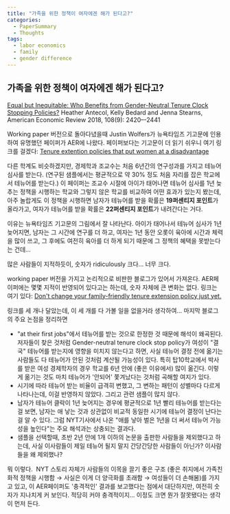 ```yaml
---
title: "가족을 위한 정책이 여자에겐 해가 된다고?"
categories:
  - PaperSummary
  - Thoughts
tags:
  - labor economics
  - family
  - gender difference
---
```


## 가족을 위한 정책이 여자에겐 해가 된다고?

[Equal but Inequitable: Who Benefits from Gender-Neutral Tenure Clock Stopping Policies?](https://pubs.aeaweb.org/doi/pdfplus/10.1257/aer.20160613)
Heather Antecol, Kelly Bedard and Jenna Stearns, American Economic Review 2018, 108(9): 2420–-2441

Working paper 버전으로 돌아다녔을때 Justin Wolfers가 뉴욕타임즈 기고문에 인용하여 유명했던 페이퍼가 AER에 나왔다. 페이퍼보다는 기고문이 더 읽기 쉬우니 여기 링크를 걸겠다: 
<a href="https://www.nytimes.com/2016/06/26/business/tenure-extension-policies-that-put-women-at-a-disadvantage.html" target="_blank">Tenure extention policies that put women at a disadvantage</a>

다른 학계도 비슷하겠지만, 경제학과 조교수는 처음 6년간의 연구성과를 가지고 테뉴어 심사를 받는다. (연구된 샘플에서는 평균적으로 약 30% 정도 처음 자리를 잡은 학교에서 테뉴어를 받는다.) 이 페이퍼는 조교수 시절에 아이가 태어나면 테뉴어 심사를 1년 늦추는 정책을 시행하는 학교와 그렇지 않은 학교를 비교하여 어떤 효과가 있는지 봤는데, 아주 놀랍게도 이 정책을 시행하면 남자가 테뉴어를 받을 확률은 **19퍼센티지 포인트**가 올라가고, 여자가 테뉴어를 받을 확률은 **22퍼센티지 포인트**가 내려간다는 거다.

이유는 뉴욕타임즈 기고문의 그림에서 잘 나타난다. 아이가 태어나서 테뉴어 심사가 1년 늦어지면, 남자는 그 시간에 연구를 더 하고, 여자는 1년 동안 오롯이 육아에 시간과 체력을 많이 쓰고, 그 후에도 여전히 육아를 더 하게 되기 때문에 그 정책의 혜택을 못받는다는 건데...

많은 사람들이 지적하듯이, 숫자가 ridiculously 크다... 너무 크다.

working paper 버전을 가지고 논리적으로 비판한 블로그가 있어서 가져온다. AER페이퍼에는 몇몇 지적이 반영되어 있다고는 하는데, 숫자 자체에 큰 변화는 없다. 링크는 여기 있다: <a href="https://thehardestscience.com/2016/06/28/dont-change-your-family-friendly-tenure-extension-policy-just-yet/" target="_blank">Don't change your family-friendly tenure extension policy just yet.</a>

링크를 세 개나 달았는데, 이 세 개를 다 가볼 일을 없을거라 생각하여... 마지막 블로그의 주요 논점을 정리하면

- "at their first jobs"에서 테뉴어를 받는 것으로 한정한 것 때문에 해석이 왜곡된다. 저자들이 찾은 것처럼 Gender-neutral tenure clock stop policy가 여성이 "결국" 테뉴어를 받는지에 영향을 미치지 않는다고 하면, 사실 테뉴어 결정 전에 옮기는 사람들도 다 테뉴어가 안된 것처럼 계산될 가능성이 있다. 특히 탑10학교에서 박사를 받은 여성 경제학자의 경우 학교를 6년 안에 (좋은 이유에서) 많이 옮긴다. 이렇게 옮기는 것도 마치 테뉴어가 '안되어' 쫓겨났다는 것처럼 곡해할 여지가 있다.
- 시기에 따라 테뉴어 받는 비율이 급격히 변했고, 그 변하는 패턴이 성별마다 다르게 나타나는데, 이걸 반영하지 않았다. 그리고 관련 샘플이 많지 않다.
- 남자가 테뉴어 클락이 1년 늦어지는 경우에 평균적으로 1년 빨리 테뉴어를 받는다는 걸 보면, 남자는 애 낳는 것과 상관없이 비교적 동일한 시기에 테뉴어 결정이 난다는 걸 알 수 있다. 그럼 NYT기사에서 나온 "애를 낳아 벌은 1년을 더 써서 테뉴어 가능성을 높인다"는 주요 해석과는 상충되는 결과다.
- 샘플을 선택할때, 초반 2년 안에 1개 이하의 논문을 출판한 사람들을 제외했다고 하는데, 사실 이사람들이 제일 테뉴어 될지 말지 간당간당한 사람들이 아닌가? 이사람들을 왜 제외했나?

뭐 이렇다.  NYT 스토리 자체가 사람들의 이목을 끌기 좋은 구조 (좋은 취지에서 가족친화적 정책을 시행함 &rarr; 사실은 이게 더 양극화를 초래함 &rarr; 여성들이 더 손해봄)를 가지고 있고, 이 AER페이퍼도 '충격적인' 결과를 보고했다는 점에서 대단하지만, 여전히 숫자가 지나치게 커 보인다. 적당히 커야 충격적이지... 이정도 크면 뭔가 잘못됐다는 생각이 먼저 든다.